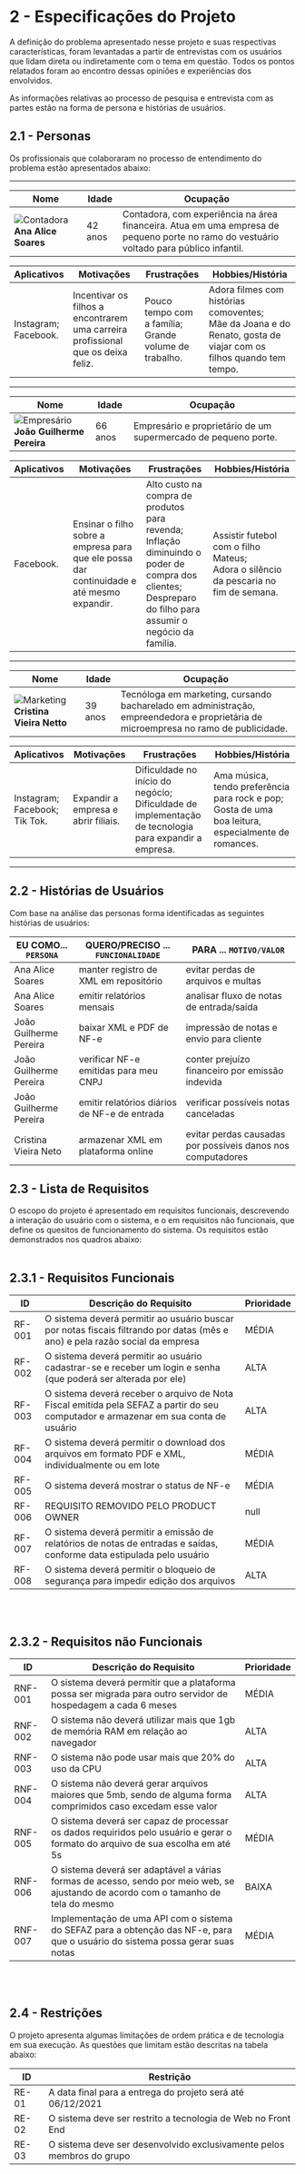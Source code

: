 # 2 - Especificações do Projeto

A definição do problema apresentado nesse projeto e suas respectivas características, foram levantadas a partir de entrevistas com os usuários que lidam direta ou indiretamente com o tema em questão. Todos os pontos relatados foram ao encontro dessas opiniões e experiências dos envolvidos.   

As informações relativas ao processo de pesquisa e entrevista com as partes estão na forma de persona e histórias de usuários.

## 2.1 - Personas

Os profissionais que colaboraram no processo de entendimento do problema estão apresentados abaixo:  
________________________________________________________________________________________
Nome | Idade | Ocupação
---|---|---
![Contadora](https://user-images.githubusercontent.com/91077484/136856943-c6c93faa-0d13-412d-91e5-8a7c2f432d67.png)**Ana Alice Soares** | 42 anos | Contadora, com experiência na área financeira. Atua em uma empresa de pequeno porte no ramo do vestuário voltado para público infantil.  

Aplicativos | Motivações | Frustrações | Hobbies/História
---|---|---|---
Instagram;<br> Facebook. | Incentivar os filhos a encontrarem uma carreira profissional que os deixa feliz. | Pouco tempo com a família;<br>  Grande volume de trabalho. | Adora filmes com histórias comoventes; <br> Mãe da Joana e do Renato, gosta de viajar com os filhos quando tem tempo.  

 ________________________________________________________________________________________
 Nome | Idade | Ocupação
---|---|---
![Empresário](https://user-images.githubusercontent.com/91077484/136857072-9d8dabcd-d3a7-43fa-95b3-6c69cb6e0ba3.png)<br>**João Guilherme Pereira** | 66 anos | Empresário e proprietário de um supermercado de pequeno porte. 

Aplicativos | Motivações | Frustrações | Hobbies/História
---|---|---|---
Facebook. | Ensinar o filho sobre a empresa para que ele possa dar continuidade e até mesmo expandir. | Alto custo na compra de produtos para revenda;<br> Inflação diminuindo o poder de compra dos clientes;<br> Despreparo do filho para assumir o negócio da família. | Assistir futebol com o filho Mateus;<br> Adora o silêncio da pescaria no fim de semana.
________________________________________________________________________________________
 Nome | Idade | Ocupação
---|---|---
![Marketing](https://user-images.githubusercontent.com/91077484/136857076-523e11fb-09a5-4bb5-ac53-c30230ae78f8.png)**Cristina Vieira Netto** | 39 anos | Tecnóloga em marketing, cursando bacharelado em administração, empreendedora e proprietária de microempresa no ramo de publicidade. 

Aplicativos | Motivações | Frustrações | Hobbies/História
---|---|---|---
 Instagram;<br> Facebook;<br> Tik Tok. | Expandir a empresa e abrir filiais. | Dificuldade no início do negócio;<br> Dificuldade de implementação de tecnologia para expandir a empresa. | Ama música, tendo preferência para rock e pop;<br> Gosta de uma boa leitura, especialmente de romances.    
________________________________________________________________________________________


 ## 2.2 - Histórias de Usuários

Com base na análise das personas forma identificadas as seguintes histórias de usuários:

|  EU COMO... `PERSONA`  |      QUERO/PRECISO ... `FUNCIONALIDADE`      |                  PARA ... `MOTIVO/VALOR`                    |
|------------------------|----------------------------------------------|-------------------------------------------------------------|
| Ana Alice Soares       | manter registro de XML em repositório        | evitar perdas de arquivos e multas                          |
| Ana Alice Soares       | emitir relatórios mensais                    | analisar fluxo de notas de entrada/saída                    |
| João Guilherme Pereira | baixar XML e PDF de NF-e                     | impressão de notas e envio para cliente                     | 
| João Guilherme Pereira | verificar NF-e emitidas para meu CNPJ        | conter prejuízo financeiro por emissão indevida             |
| João Guilherme Pereira | emitir relatórios diários de NF-e de entrada | verificar possíveis notas canceladas                        |
| Cristina Vieira Neto   | armazenar XML em plataforma online           | evitar perdas causadas por possíveis danos nos computadores |


## 2.3 - Lista de Requisitos

O escopo do projeto é apresentado em requisitos funcionais, descrevendo a interação do usuário com o sistema, e o em requisitos não funcionais, que define os quesitos de funcionamento do sistema. Os requisitos estão demonstrados nos quadros abaixo:  
<br></br>
## 2.3.1 - Requisitos Funcionais

|  ID |                                                 Descrição do Requisito                                                              | Prioridade |
|------|-------------------------------------------------------------------------------------------------------------------------------------|------------|
|RF-001| O sistema deverá permitir ao usuário buscar por notas fiscais filtrando por datas (mês e ano) e pela razão social da empresa        |    MÉDIA   | 
|RF-002| O sistema deverá permitir ao usuário cadastrar-se e receber um login e senha (que poderá ser alterada por ele)                      |    ALTA    |
|RF-003| O sistema deverá receber o arquivo de Nota Fiscal emitida pela SEFAZ a partir do seu computador e armazenar em sua conta de usuário |    ALTA    |  
|RF-004| O sistema deverá permitir o download dos arquivos em formato PDF e XML, individualmente ou em lote                                  |    MÉDIA   |  
|RF-005| O sistema deverá mostrar o status de NF-e                                                                                           |    MÉDIA   |
|RF-006|                                      REQUISITO REMOVIDO PELO PRODUCT OWNER                                                          |    null    | 
|RF-007| O sistema deverá permitir a emissão de relatórios de notas de entradas e saídas, conforme data estipulada pelo usuário              |    MÉDIA   |
|RF-008| O sistema deverá permitir o bloqueio de segurança para impedir edição dos arquivos                                                  |    ALTA    |

<br></br>
## 2.3.2 - Requisitos não Funcionais

|  ID   |                                                        Descrição do Requisito                                                              | Prioridade |
|-------|--------------------------------------------------------------------------------------------------------------------------------------------|------------|
|RNF-001| O sistema deverá permitir que a plataforma possa ser migrada para outro servidor de hospedagem a cada 6 meses                              |    MÉDIA   | 
|RNF-002| O sistema não deverá utilizar mais que 1gb de memória RAM em relação ao navegador                                                          |    ALTA    | 
|RNF-003| O sistema não pode usar mais que 20% do uso da CPU                                                                                         |    ALTA    | 
|RNF-004| O sistema não deverá gerar arquivos maiores que 5mb, sendo de alguma forma comprimidos caso excedam esse valor                             |    ALTA    | 
|RNF-005| O sistema deverá ser capaz de processar os dados requiridos pelo usuário e gerar o formato do arquivo de sua escolha em até 5s             |    MÉDIA   | 
|RNF-006| O sistema deverá ser adaptável a várias formas de acesso, sendo por meio web, se ajustando de acordo com o tamanho de tela do mesmo        |    BAIXA   | 
|RNF-007| Implementação de uma API com o sistema do SEFAZ para a obtenção das NF-e, para que o usuário do sistema possa gerar suas notas             |    MÉDIA   | 

<br></br>
## 2.4 - Restrições

O projeto apresenta algumas limitações de ordem prática e de tecnologia em sua execução. As questões que limitam estão descritas na tabela abaixo:  

|  ID |                            Restrição                                  |
|-----|-----------------------------------------------------------------------|
|RE-01| A data final para a entrega do projeto será até 06/12/2021            |
|RE-02| O sistema deve ser restrito a tecnologia de Web no Front End          |
|RE-03| O sistema deve ser desenvolvido exclusivamente pelos membros do grupo | 
